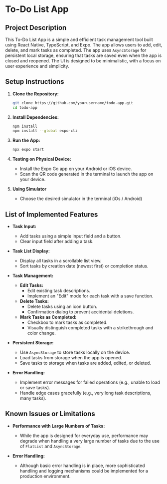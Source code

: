 # To-Do List App

## Project Description

This To-Do List App is a simple and efficient task management tool built using React Native, TypeScript, and Expo. The app allows users to add, edit, delete, and mark tasks as completed. The app uses `AsyncStorage` for persistent local storage, ensuring that tasks are saved even when the app is closed and reopened. The UI is designed to be minimalistic, with a focus on user experience and simplicity.

## Setup Instructions

1. **Clone the Repository:**
   ```bash
   git clone https://github.com/yourusername/todo-app.git
   cd todo-app
   ```

2. **Install Dependencies:**
   ```bash
   npm install
   npm install --global expo-cli
   ```

3. **Run the App:**
   ```bash
   npx expo start
   ```

4. **Testing on Physical Device:**
   - Install the Expo Go app on your Android or iOS device.
   - Scan the QR code generated in the terminal to launch the app on your device.

5. **Using Simulator**
   - Choose the desired simulator in the terminal (iOs / Android) 

## List of Implemented Features

- **Task Input:**
  - Add tasks using a simple input field and a button.
  - Clear input field after adding a task.

- **Task List Display:**
  - Display all tasks in a scrollable list view.
  - Sort tasks by creation date (newest first) or completion status.

- **Task Management:**
  - **Edit Tasks:**
    - Edit existing task descriptions.
    - Implement an "Edit" mode for each task with a save function.
  - **Delete Tasks:**
    - Delete tasks using an icon button.
    - Confirmation dialog to prevent accidental deletions.
  - **Mark Tasks as Completed:**
    - Checkbox to mark tasks as completed.
    - Visually distinguish completed tasks with a strikethrough and color change.

- **Persistent Storage:**
  - Use `AsyncStorage` to store tasks locally on the device.
  - Load tasks from storage when the app is opened.
  - Save tasks to storage when tasks are added, edited, or deleted.

- **Error Handling:**
  - Implement error messages for failed operations (e.g., unable to load or save tasks).
  - Handle edge cases gracefully (e.g., very long task descriptions, many tasks).

## Known Issues or Limitations

- **Performance with Large Numbers of Tasks:**
  - While the app is designed for everyday use, performance may degrade when handling a very large number of tasks due to the use of `FlatList` and `AsyncStorage`.
  
- **Error Handling:**
  - Although basic error handling is in place, more sophisticated handling and logging mechanisms could be implemented for a production environment.
